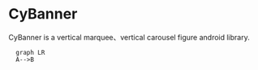 # CyBanner
CyBanner is a vertical marquee、vertical carousel figure  android library.
```mermaid
  graph LR 
  A-->B
```
